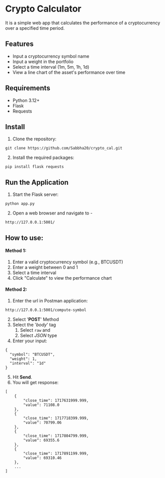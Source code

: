 # Crypto Calculator

It is a simple web app that calculates
the performance of a cryptocurrency
over a specified time period.

## Features

- Input a cryptocurrency symbol name
- Input a weight in the portfolio
- Select a time interval (1m, 5m, 1h, 1d)
- View a line chart of the asset's performance over time

## Requirements

- Python 3.12+
- Flask
- Requests

## Install

1. Clone the repository:

```
git clone https://github.com/Sabbha20/crypto_cal.git
```

2. Install the required packages:

```
pip install flask requests
```

## Run the Application

1. Start the Flask server:

```
python app.py
```

2. Open a web browser and navigate to -

```
http://127.0.0.1:5001/
```

## How to use:

#### Method 1:

1. Enter a valid cryptocurrency symbol (e.g., BTCUSDT)
2. Enter a weight between 0 and 1
3. Select a time interval
4. Click "Calculate" to view the performance chart

#### Method 2:

1. Enter the url in Postman application:

```
http://127.0.0.1:5001/compute-symbol
```

2. Select '**POST**' Method
3. Select the '*body*' tag
   1. Select `raw` and
   2. Select *JSON* type
4. Enter your input:

```
{
  "symbol": "BTCUSDT",
  "weight": 1,
  "interval": "1d"
}
```

5. Hit **Send**.
6. You will get response:

```
[
    {
        "close_time": 1717631999.999,
        "value": 71108.0
    },
    {
        "close_time": 1717718399.999,
        "value": 70799.06
    },
    {
        "close_time": 1717804799.999,
        "value": 69355.6
    },
    {
        "close_time": 1717891199.999,
        "value": 69310.46
    },
    ...
]
```
